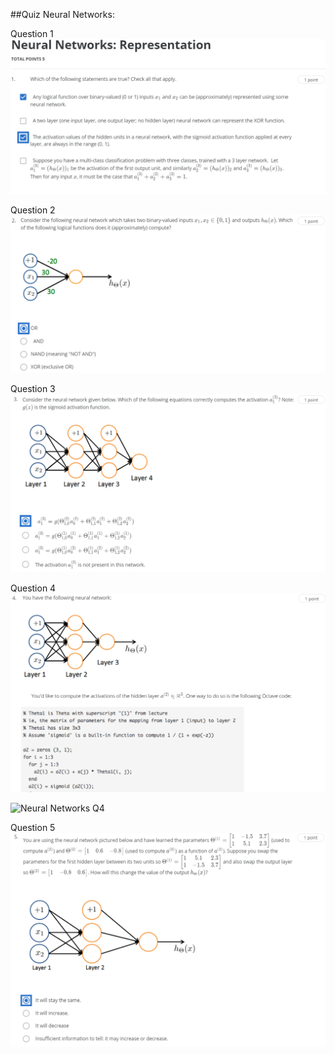 ##Quiz Neural Networks:


Question 1  
![Neural Networks Q1](./data/quiz1_q1.PNG)

Question 2  
![Neural Networks Q2](./data/quiz1_q2.PNG)

Question 3  
![Neural Networks Q3](./data/quiz1_q3.PNG)

Question 4  
![Neural Networks Q4](./data/quiz1_q4_1.PNG)

![Neural Networks Q4](./data/quiz1_q1_2.PNG)

Question 5  
![Neural Networks Q5](./data/quiz1_q5.PNG)
